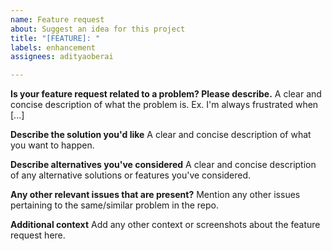 ```yaml
---
name: Feature request
about: Suggest an idea for this project
title: "[FEATURE]: "
labels: enhancement
assignees: adityaoberai

---
```


**Is your feature request related to a problem? Please describe.**
A clear and concise description of what the problem is. Ex. I'm always frustrated when [...]

**Describe the solution you'd like**
A clear and concise description of what you want to happen.

**Describe alternatives you've considered**
A clear and concise description of any alternative solutions or features you've considered.

**Any other relevant issues that are present?**
Mention any other issues pertaining to the same/similar problem in the repo.

**Additional context**
Add any other context or screenshots about the feature request here.
